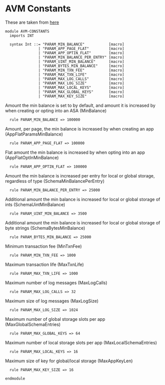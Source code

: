 # AVM Constants

These are taken from [here](https://developer.algorand.org/docs/get-details/parameter_tables)

```k
module AVM-CONSTANTS
  imports INT

  syntax Int ::= "PARAM_MIN_BALANCE"           [macro]
               | "PARAM_APP_PAGE_FLAT"         [macro]
               | "PARAM_APP_OPTIN_FLAT"        [macro]
               | "PARAM_MIN_BALANCE_PER_ENTRY" [macro]
               | "PARAM_UINT_MIN_BALANCE"      [macro]
               | "PARAM_BYTES_MIN_BALANCE"     [macro]
               | "PARAM_MIN_TXN_FEE"           [macro]
               | "PARAM_MAX_TXN_LIFE"          [macro]
               | "PARAM_MAX_LOG_CALLS"         [macro]
               | "PARAM_MAX_LOG_SIZE"          [macro]
               | "PARAM_MAX_LOCAL_KEYS"        [macro]
               | "PARAM_MAX_GLOBAL_KEYS"       [macro]
               | "PARAM_MAX_KEY_SIZE"          [macro]
```

Amount the min balance is set to by default, and amount it is increased by when creating or opting into
an ASA (MinBalance)

```k
  rule PARAM_MIN_BALANCE => 100000
```

Amount, per page, the min balance is increased by when creating an app (AppFlatParamsMinBalance)

```k
  rule PARAM_APP_PAGE_FLAT => 100000
```

Flat amount the min balance is increased by when opting into an app (AppFlatOptInMinBalance)

```k
  rule PARAM_APP_OPTIN_FLAT => 100000
```

Amount the min balance is increased per entry for local or global storage, regardless of type
(SchemaMinBalancePerEntry)

```k
  rule PARAM_MIN_BALANCE_PER_ENTRY => 25000
```

Additional amount the min balance is increased for local or global storage of ints (SchemaUintMinBalance)

```k
  rule PARAM_UINT_MIN_BALANCE => 3500
```

Additional amount the min balance is increased for local or global storage of byte strings
(SchemaBytesMinBalance)

```k
  rule PARAM_BYTES_MIN_BALANCE => 25000
```

Minimum transaction fee (MinTxnFee)

```k
  rule PARAM_MIN_TXN_FEE => 1000
```

Maximum transaction life (MaxTxnLife)

```k
  rule PARAM_MAX_TXN_LIFE => 1000
```

Maximum number of log messages (MaxLogCalls)

```k
  rule PARAM_MAX_LOG_CALLS => 32
```

Maximum size of log messages (MaxLogSize)

```k
  rule PARAM_MAX_LOG_SIZE => 1024
```

Maximum number of global storage slots per app (MaxGlobalSchemaEntries)

```k
  rule PARAM_MAX_GLOBAL_KEYS => 64
```

Maximum number of local storage slots per app (MaxLocalSchemaEntries)

```k
  rule PARAM_MAX_LOCAL_KEYS => 16
```

Maximum size of key for global/local storage (MaxAppKeyLen)

```k
  rule PARAM_MAX_KEY_SIZE => 16
```

```k
endmodule
```
